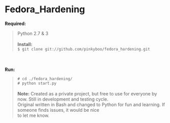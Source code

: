 # Fedora_Hardening

<b>Required:</b>
> Python 2.7 & 3
<br><br>
<b>Install:</b><br>
> `$ git clone git://github.com/pinkyboo/fedora_hardening.git`
>
<br><br>
<b>Run:</b><br>
> `# cd ./fedora_hardening/`<br>
> `# python start.py`
<br><br>
<b>Note:</b>
>Created as a private project, but free to use for everyone by now.
>Still in development and testing cycle. <br>Original written in Bash and changed to Python for fun and learning.
>If someone finds issues, it would be nice<br>to let me know.

